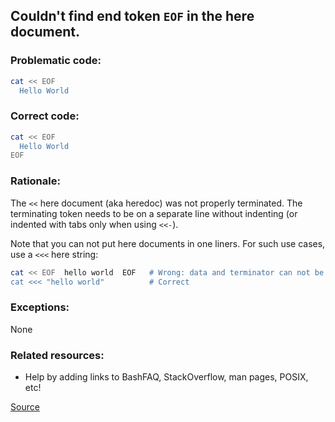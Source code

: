 ## Couldn't find end token `EOF` in the here document.

### Problematic code:

```sh
cat << EOF
  Hello World
```

### Correct code:

```sh
cat << EOF
  Hello World
EOF
```
### Rationale:

The `<<` here document (aka heredoc) was not properly terminated. The terminating token needs to be on a separate line without indenting (or indented with tabs only when using `<<-`).

Note that you can not put here documents in one liners. For such use cases, use a `<<<` here string:

```sh
cat << EOF  hello world  EOF   # Wrong: data and terminator can not be on the same line
cat <<< "hello world"          # Correct
```

### Exceptions:

None

### Related resources:

* Help by adding links to BashFAQ, StackOverflow, man pages, POSIX, etc!

[Source](https://github.com/koalaman/shellcheck/wiki/SC1044)

